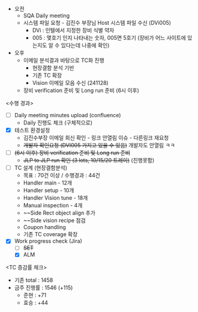 - 오전
	- SQA Daily meeting
	- 시스템 파일 요청 - 김진수 부장님 Host 시스템 파일 수신 (DVi005)
		- DVi : 인텔에서 지정한 장비 식별 약자
		- 005 : 몇호기 인지 나타내는 숫자, 005면 5호기 (장비가 어느 사이트에 있는지도 알 수 있다는데 나중에 확인)
- 오후
	- 이메일 분석결과 바탕으로 TC화 진행
		- 현장결함 분석 기반
		- 기존 TC 확장
		- Vision 이메일 모음 수신 (241128)
	- 장비 verification 준비 및 Long run 준비 (6시 이후)

<수행 경과>
- [ ] Daily meeting minutes upload (confluence)
	- Daily 진행도 체크 (구체적으로)
- [x] 테스트 환경설정
	- 김진수부장 이메일 회신 확인 - 링크 안열림 이슈 - 다른링크 재요청
	- ~~개발자 확인요청 (DVI005 가지고 있을 수 있음)~~ 개발자도 안열림 ㅋㅋ
- [ ]  ~~(6시 이후) 장비 verification 준비 및 Long run 준비~~
	- ~~JLP to JLP run 확인 (3 lots, 10/15/20 트레이)~~ (진행못함)
- [ ] TC 설계 (현장결함분석)
	- 목표 : 70건 이상 / 수행경과 : 44건 
	- Handler main - 12개
	- Handler setup - 10개
	- Handler Vision tune - 18개
	- Manual inspection - 4개
	- ~~Side Rect object align 추가
	- ~~Side vision recipe 점검
	- Coupon handling
	- 기존 TC coverage 확장
- [x] Work progress check (Jira)
	- [ ] ~~SET~~
	- [x] ALM

<TC 증감률 체크>
- 기존 total : 1458
- 금주 진행률 : 1546 (+115)
	- 준현 : +71
	- 효승 : +44